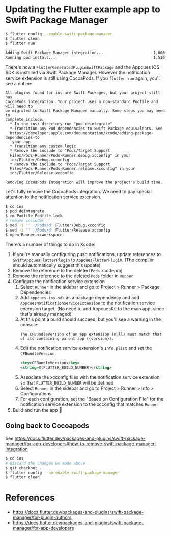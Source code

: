 # Updating the Flutter example app to Swift Package Manager

```sh
$ flutter config --enable-swift-package-manager
$ flutter clean
$ flutter run
...
Adding Swift Package Manager integration...                      1,006ms
Running pod install...                                           1,510ms
```

There's now a `FlutterGeneratedPluginSwiftPackage` and the Appcues iOS SDK is installed via Swift Package Manager. However the notification service extension is still using CocoaPods. If you `flutter run` again, you'll see a notice: 

```
All plugins found for ios are Swift Packages, but your project still has
CocoaPods integration. Your project uses a non-standard Podfile and will need to
be migrated to Swift Package Manager manually. Some steps you may need to
complete include:
  * In the ios/ directory run "pod deintegrate"
  * Transition any Pod dependencies to Swift Package equivalents. See
  https://developer.apple.com/documentation/xcode/adding-package-dependencies-to
  -your-app
  * Transition any custom logic
  * Remove the include to "Pods/Target Support
  Files/Pods-Runner/Pods-Runner.debug.xcconfig" in your
  ios/Flutter/Debug.xcconfig
  * Remove the include to "Pods/Target Support
  Files/Pods-Runner/Pods-Runner.release.xcconfig" in your
  ios/Flutter/Release.xcconfig

Removing CocoaPods integration will improve the project's build time.
```

Let's fully remove the CocoaPods integration. We need to pay special attention to the notification service extension.

```sh
$ cd ios
$ pod deintegrate
$ rm Podfile Podfile.lock
# remove includes
$ sed -i '' '/Pods/d' Flutter/Debug.xcconfig
$ sed -i '' '/Pods/d' Flutter/Release.xcconfig
$ open Runner.xcworkspace
```

There's a number of things to do in Xcode:
1. If you're manually configuring push notifications, update references to `SwiftAppcuesFlutterPlugin` to `AppcuesFlutterPlugin`. (The compiler should automatically suggest this update)
2. Remove the reference to the deleted `Pods` xcodeproj
3. Remove the reference to the deleted `Pods` folder in `Runner`
4. Configure the notification service extension
   1. Select `Runner` in the sidebar and go to Project > Runner > Package Dependencies
   2. Add `appcues-ios-sdk` as a package dependency and add `AppcuesNotificationServiceExtension` to the notification service extension target. (No need to add AppcuesKit to the main app, since that's already managed)
   3. At this point a build should succeed, but you'll see a warning in the console:
      ```
      The CFBundleVersion of an app extension (null) must match that of its containing parent app ({version}).
      ```
   4. Edit the notification service extension's `Info.plist` and set the `CFBundleVersion`:
        ```xml
      	<key>CFBundleVersion</key>
    	<string>$(FLUTTER_BUILD_NUMBER)</string>
        ```
   5. Associate the xcconfig files with the notification service extension so that `FLUTTER_BUILD_NUMBER` will be defined
   6. Select `Runner` in the sidebar and go to Project > Runner > Info > Configurations
   7. For each configuration, set the "Based on Configuration File" for the notification service extension to the xcconfig that matches `Runner`
5. Build and run the app 🎉

## Going back to Cocoapods

See https://docs.flutter.dev/packages-and-plugins/swift-package-manager/for-app-developers#how-to-remove-swift-package-manager-integration

```sh
$ cd ios
# discard the changes we made above
$ git checkout .
$ flutter config --no-enable-swift-package-manager
$ flutter clean
```

# References

- https://docs.flutter.dev/packages-and-plugins/swift-package-manager/for-plugin-authors
- https://docs.flutter.dev/packages-and-plugins/swift-package-manager/for-app-developers